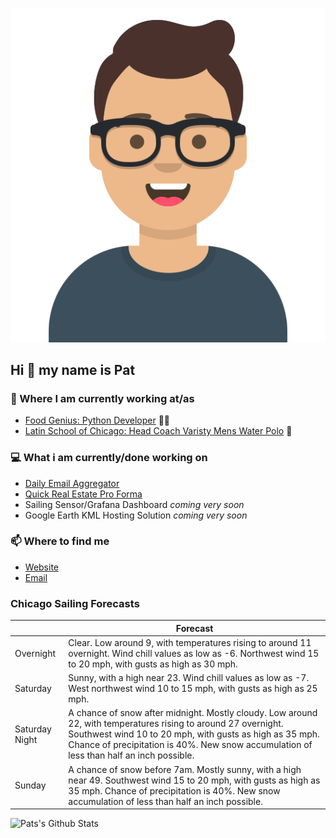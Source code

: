 [![Social banner for p-j-falconer](https://raw.githubusercontent.com/P-J-FALCONER/P-J-FALCONER/master/assets/avataaars.svg)](https://patfalconer.com/)
## Hi :wave: my name is Pat

### 💼 Where I am currently working at/as
- [Food Genius: Python Developer](https://getfoodgenius.com/) 🍔🐍
- [Latin School of Chicago: Head Coach Varisty Mens Water Polo](https://www.latinschool.org/) 🤽


### 💻 What i am currently/done working on
 - [Daily Email Aggregator](https://github.com/P-J-FALCONER/dott_daily_mail)
 - [Quick Real Estate Pro Forma](https://github.com/P-J-FALCONER/henry)
 - Sailing Sensor/Grafana Dashboard *coming very soon*
 - Google Earth KML Hosting Solution *coming very soon*

### 📫 Where to find me
 - [Website](https://patfalconer.com/)
 - [Email](mailto:patrick.j.falconer@gmail.com)


### Chicago Sailing Forecasts
|   | Forecast  |
|---|---|
| Overnight | Clear. Low around 9, with temperatures rising to around 11 overnight. Wind chill values as low as -6. Northwest wind 15 to 20 mph, with gusts as high as 30 mph. |
| Saturday | Sunny, with a high near 23. Wind chill values as low as -7. West northwest wind 10 to 15 mph, with gusts as high as 25 mph. |
| Saturday Night | A chance of snow after midnight. Mostly cloudy. Low around 22, with temperatures rising to around 27 overnight. Southwest wind 10 to 20 mph, with gusts as high as 35 mph. Chance of precipitation is 40%. New snow accumulation of less than half an inch possible. |
| Sunday | A chance of snow before 7am. Mostly sunny, with a high near 49. Southwest wind 15 to 20 mph, with gusts as high as 35 mph. Chance of precipitation is 40%. New snow accumulation of less than half an inch possible. |

![Pats's Github Stats](https://github-readme-stats.vercel.app/api?username=p-j-falconer&show_icons=true&theme=radical)
